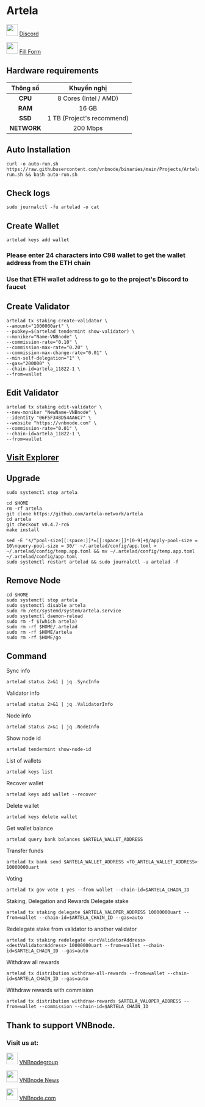 # Artela
<img src="https://github.com/vnbnode/VNBnode-Guides/assets/76662222/7724db8a-a28e-452b-8431-ed5a748ba9bd" width="30"/> <a href="https://discord.gg/artela" target="_blank">Discord</a>

<img src="https://github.com/vnbnode/VNBnode-Guides/assets/76662222/4b23c7fc-4ffb-4126-a0a8-92caa02acb51" width="30"/> <a href="https://atkty6pceir.typeform.com/to/o4359Rsd" target="_blank">Fill Form</a>
## Hardware requirements

|   Thông số  |        Khuyến nghị        |
| :---------: | :-----------------------: |
|   **CPU**   |          8 Cores (Intel / AMD)        |
|   **RAM**   |          16 GB            |
|   **SSD**   |          1 TB  (Project's recommend)           | 
| **NETWORK** |          200 Mbps         |

## Auto Installation
```
curl -o auto-run.sh https://raw.githubusercontent.com/vnbnode/binaries/main/Projects/Artela/auto-run.sh && bash auto-run.sh
```

## Check logs
```
sudo journalctl -fu artelad -o cat
```
## Create Wallet
```
artelad keys add wallet
```
### Please enter 24 characters into C98 wallet to get the wallet address from the ETH chain
### Use that ETH wallet address to go to the project's Discord to faucet
## Create Validator
```
artelad tx staking create-validator \
--amount="1000000art" \
--pubkey=$(artelad tendermint show-validator) \
--moniker="Name-VNBnode" \
--commission-rate="0.10" \
--commission-max-rate="0.20" \
--commission-max-change-rate="0.01" \
--min-self-delegation="1" \
--gas="200000" \
--chain-id=artela_11822-1 \
--from=wallet
```
## Edit Validator
```
artelad tx staking edit-validator \
--new-moniker "NewName-VNBnode" \
--identity "06F5F34BD54AA6C7" \
--website "https://vnbnode.com" \
--commission-rate="0.01" \
--chain-id=artela_11822-1 \
--from=wallet
```
## [Visit Explorer](https://test.explorer.ist/artela/staking)
## Upgrade
```
sudo systemctl stop artela
```
```
cd $HOME
rm -rf artela
git clone https://github.com/artela-network/artela
cd artela
git checkout v0.4.7-rc6
make install
```
```
sed -E 's/^pool-size[[:space:]]*=[[:space:]]*[0-9]+$/apply-pool-size = 10\nquery-pool-size = 30/' ~/.artelad/config/app.toml > ~/.artelad/config/temp.app.toml && mv ~/.artelad/config/temp.app.toml ~/.artelad/config/app.toml
sudo systemctl restart artelad && sudo journalctl -u artelad -f
```
## Remove Node
```
cd $HOME
sudo systemctl stop artela
sudo systemctl disable artela
sudo rm /etc/systemd/system/artela.service
sudo systemctl daemon-reload
sudo rm -f $(which artela)
sudo rm -rf $HOME/.artelad
sudo rm -rf $HOME/artela
sudo rm -rf $HOME/go
```
## Command
Sync info
```
artelad status 2>&1 | jq .SyncInfo
```
Validator info
```
artelad status 2>&1 | jq .ValidatorInfo
```
Node info
```
artelad status 2>&1 | jq .NodeInfo
```
Show node id
```
artelad tendermint show-node-id
```
List of wallets
```
artelad keys list
```
Recover wallet
```
artelad keys add wallet --recover
```
Delete wallet
```
artelad keys delete wallet
```
Get wallet balance
```
artelad query bank balances $ARTELA_WALLET_ADDRESS
```
Transfer funds
```
artelad tx bank send $ARTELA_WALLET_ADDRESS <TO_ARTELA_WALLET_ADDRESS> 10000000uart
```
Voting
```
artelad tx gov vote 1 yes --from wallet --chain-id=$ARTELA_CHAIN_ID
```
Staking, Delegation and Rewards
Delegate stake
```
artelad tx staking delegate $ARTELA_VALOPER_ADDRESS 10000000uart --from=wallet --chain-id=$ARTELA_CHAIN_ID --gas=auto
```
Redelegate stake from validator to another validator
```
artelad tx staking redelegate <srcValidatorAddress> <destValidatorAddress> 10000000uart --from=wallet --chain-id=$ARTELA_CHAIN_ID --gas=auto
```
Withdraw all rewards
```
artelad tx distribution withdraw-all-rewards --from=wallet --chain-id=$ARTELA_CHAIN_ID --gas=auto
```
Withdraw rewards with commision
```
artelad tx distribution withdraw-rewards $ARTELA_VALOPER_ADDRESS --from=wallet --commission --chain-id=$ARTELA_CHAIN_ID
```
## Thank to support VNBnode.
### Visit us at:

<img src="https://user-images.githubusercontent.com/50621007/183283867-56b4d69f-bc6e-4939-b00a-72aa019d1aea.png" width="30"/> <a href="https://t.me/VNBnodegroup" target="_blank">VNBnodegroup</a>

<img src="https://user-images.githubusercontent.com/50621007/183283867-56b4d69f-bc6e-4939-b00a-72aa019d1aea.png" width="30"/> <a href="https://t.me/Vnbnode" target="_blank">VNBnode News</a>

<img src="https://github.com/vnbnode/binaries/blob/main/Logo/VNBnode.jpg" width="30"/> <a href="https://VNBnode.com" target="_blank">VNBnode.com</a>

